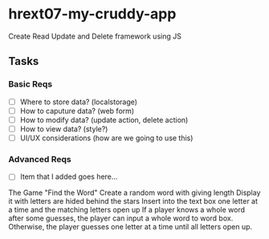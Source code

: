# hrext07-my-cruddy-app
Create Read Update and Delete framework using JS


## Tasks

### Basic Reqs
- [ ] Where to store data? (localstorage)
- [ ] How to caputure data? (web form)
- [ ] How to modify data? (update action, delete action)
- [ ] How to view data? (style?)
- [ ] UI/UX considerations (how are we going to use this)

### Advanced Reqs
- [ ] Item that I added goes here...

The Game "Find the Word"
Create a random word with giving length
Display it with letters are hided behind the stars 
Insert into the text box one letter at a time and the matching letters open up
If a player knows a whole word after some guesses, the player can input a whole word to word box.
Otherwise, the player guesses one letter at a time until all letters open up.